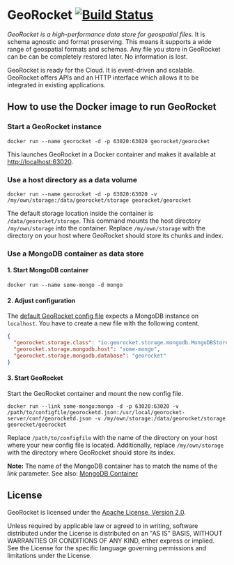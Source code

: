 GeoRocket [![Build Status](https://travis-ci.org/georocket/georocket.svg?branch=master)](https://travis-ci.org/georocket/georocket)
=========

*GeoRocket is a high-performance data store for geospatial files.* It is schema
agnostic and format preserving. This means it supports a wide range of
geospatial formats and schemas. Any file you store in GeoRocket can be can be
completely restored later. No information is lost.

GeoRocket is ready for the Cloud. It is event-driven and scalable. GeoRocket
offers APIs and an HTTP interface which allows it to be integrated in existing
applications.

How to use the Docker image to run GeoRocket
--------------------------------------------

### Start a GeoRocket instance

    docker run --name georocket -d -p 63020:63020 georocket/georocket

This launches GeoRocket in a Docker container and makes it available at
<http://localhost:63020>.

### Use a host directory as a data volume

    docker run --name georocket -d -p 63020:63020 -v /my/own/storage:/data/georocket/storage georocket/georocket

The default storage location inside the container is `/data/georocket/storage`.
This command mounts the host directory `/my/own/storage` into the container.
Replace `/my/own/storage` with the directory on your host where GeoRocket should
store its chunks and index.

### Use a MongoDB container as data store

#### 1. Start MongoDB container

    docker run --name some-mongo -d mongo

#### 2. Adjust configuration

The [default GeoRocket config file](georocket-server/conf/georocketd.json)
expects a MongoDB instance on `localhost`. You have to create a new file with
the following content. 

```json
{
  "georocket.storage.class": "io.georocket.storage.mongodb.MongoDBStore",
  "georocket.storage.mongodb.host": "some-mongo",
  "georocket.storage.mongodb.database": "georocket"
}
```

#### 3. Start GeoRocket

Start the GeoRocket container and mount the new config file.

    docker run --link some-mongo:mongo -d -p 63020:63020 -v /path/to/configfile/georocketd.json:/usr/local/georocket-server/conf/georocketd.json -v /my/own/storage:/data/georocket/storage georocket/georocket

Replace `/path/to/configfile` with the name of the directory on your host where
your new config file is located. Additionally, replace `/my/own/storage` with
the directory where GeoRocket should store its index.

**Note:** The name of the MongoDB container has to match the name of the *link*
parameter. See also: [MongoDB Container](https://hub.docker.com/_/mongo/) 

License
-------

GeoRocket is licensed under the
[Apache License, Version 2.0](http://www.apache.org/licenses/LICENSE-2.0).

Unless required by applicable law or agreed to in writing, software
distributed under the License is distributed on an "AS IS" BASIS,
WITHOUT WARRANTIES OR CONDITIONS OF ANY KIND, either express or implied.
See the License for the specific language governing permissions and
limitations under the License.
